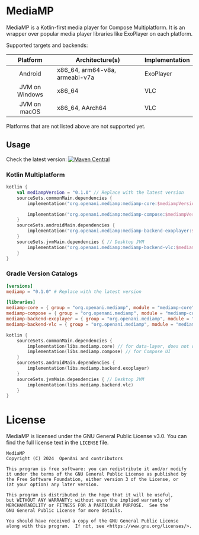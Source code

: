 # MediaMP

MediaMP is a Kotlin-first media player for Compose Multiplatform. It is an
wrapper over popular media player libraries like ExoPlayer on each platform.

Supported targets and backends:

|    Platform    | Architecture(s)                | Implementation |
|:--------------:|--------------------------------|----------------|
|    Android     | x86_64, arm64-v8a, armeabi-v7a | ExoPlayer      |
| JVM on Windows | x86_64                         | VLC            |
|  JVM on macOS  | x86_64, AArch64                | VLC            |

Platforms that are not listed above are not supported yet.

## Usage

Check the latest
version: [![Maven Central](https://img.shields.io/maven-central/v/org.openani.mediamp/mediamp-core)](https://img.shields.io/maven-central/v/org.openani.mediamp/mediamp-core)

### Kotlin Multiplatform

```kotlin
kotlin {
    val mediampVersion = "0.1.0" // Replace with the latest version
    sourceSets.commonMain.dependencies {
        implementation("org.openani.mediamp:mediamp-core:$mediampVersion") // for data-layer, does not depend on Compose

        implementation("org.openani.mediamp:mediamp-compose:$mediampVersion") // for Compose UI
    }
    sourceSets.androidMain.dependencies {
        implementation("org.openani.mediamp:mediamp-backend-exoplayer:$mediampVersion")
    }
    sourceSets.jvmMain.dependencies { // Desktop JVM
        implementation("org.openani.mediamp:mediamp-backend-vlc:$mediampVersion")
    }
}
```

### Gradle Version Catalogs

```toml
[versions]
mediamp = "0.1.0" # Replace with the latest version

[libraries]
mediamp-core = { group = "org.openani.mediamp", module = "mediamp-core", version.ref = "mediamp" }
mediamp-compose = { group = "org.openani.mediamp", module = "mediamp-compose", version.ref = "mediamp" }
mediamp-backend-exoplayer = { group = "org.openani.mediamp", module = "mediamp-backend-exoplayer", version.ref = "mediamp" }
mediamp-backend-vlc = { group = "org.openani.mediamp", module = "mediamp-backend-vlc", version.ref = "mediamp" }
```

```kotlin
kotlin {
    sourceSets.commonMain.dependencies {
        implementation(libs.mediamp.core) // for data-layer, does not depend on Compose
        implementation(libs.mediamp.compose) // for Compose UI
    }
    sourceSets.androidMain.dependencies {
        implementation(libs.mediamp.backend.exoplayer)
    }
    sourceSets.jvmMain.dependencies { // Desktop JVM
        implementation(libs.mediamp.backend.vlc)
    }
}
```

# License

MediaMP is licensed under the GNU General Public License v3.0. You can find the full license text in
the `LICENSE` file.

```
MediaMP
Copyright (C) 2024  OpenAni and contributors

This program is free software: you can redistribute it and/or modify
it under the terms of the GNU General Public License as published by
the Free Software Foundation, either version 3 of the License, or
(at your option) any later version.

This program is distributed in the hope that it will be useful,
but WITHOUT ANY WARRANTY; without even the implied warranty of
MERCHANTABILITY or FITNESS FOR A PARTICULAR PURPOSE.  See the
GNU General Public License for more details.

You should have received a copy of the GNU General Public License
along with this program.  If not, see <https://www.gnu.org/licenses/>.
```
